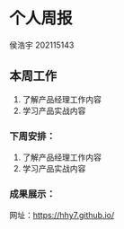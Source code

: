 # 个人周报

侯浩宇 202115143

## 本周工作

1. 了解产品经理工作内容
2. 学习产品实战内容

### 下周安排：

1. 了解产品经理工作内容
2. 学习产品实战内容

### 成果展示：

网址：https://hhy7.github.io/